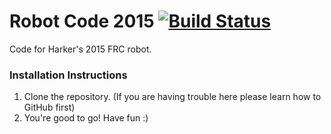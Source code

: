 Robot Code 2015 [![Build Status](https://travis-ci.org/HarkerRobo/robocode15.png?branch=master)](https://travis-ci.org/HarkerRobo/robocode15)
==============

Code for Harker's 2015 FRC robot.

### Installation Instructions
1. Clone the repository. (If you are having trouble here please learn how to GitHub first)
2. You're good to go! Have fun :)

